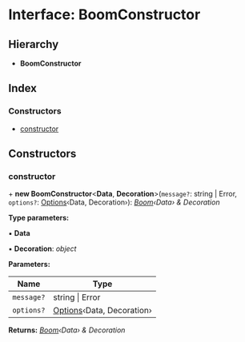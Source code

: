 
# Interface: BoomConstructor

## Hierarchy

* **BoomConstructor**

## Index

### Constructors

* [constructor](boomconstructor.md#constructor)

## Constructors

###  constructor

\+ **new BoomConstructor**<**Data**, **Decoration**>(`message?`: string | Error, `options?`: [Options](boom.options.md)‹Data, Decoration›): *[Boom](../modules/boom.md)‹Data› & Decoration*

**Type parameters:**

▪ **Data**

▪ **Decoration**: *object*

**Parameters:**

Name | Type |
------ | ------ |
`message?` | string &#124; Error |
`options?` | [Options](boom.options.md)‹Data, Decoration› |

**Returns:** *[Boom](../modules/boom.md)‹Data› & Decoration*

